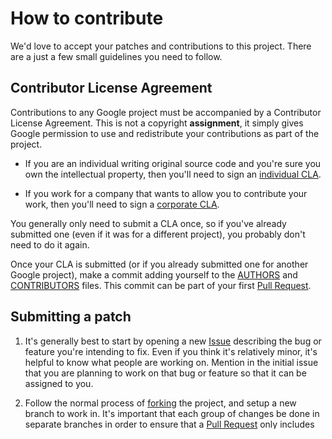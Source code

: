 # How to contribute #

We'd love to accept your patches and contributions to this project.  There are
a just a few small guidelines you need to follow.


## Contributor License Agreement ##

Contributions to any Google project must be accompanied by a Contributor
License Agreement.  This is not a copyright **assignment**, it simply gives
Google permission to use and redistribute your contributions as part of the
project.

  * If you are an individual writing original source code and you're sure you
    own the intellectual property, then you'll need to sign an [individual
    CLA][].

  * If you work for a company that wants to allow you to contribute your work,
    then you'll need to sign a [corporate CLA][].

You generally only need to submit a CLA once, so if you've already submitted
one (even if it was for a different project), you probably don't need to do it
again.

[individual CLA]: https://developers.google.com/open-source/cla/individual
[corporate CLA]: https://developers.google.com/open-source/cla/corporate

Once your CLA is submitted (or if you already submitted one for
another Google project), make a commit adding yourself to the
[AUTHORS][] and [CONTRIBUTORS][] files. This commit can be part
of your first [Pull Request][].

[AUTHORS]: AUTHORS
[CONTRIBUTORS]: CONTRIBUTORS


## Submitting a patch ##

  1. It's generally best to start by opening a new [Issue][]
     describing the bug or feature you're intending to fix.  Even if you think
     it's relatively minor, it's helpful to know what people are working on.
     Mention in the initial issue that you are planning to work on that bug or
     feature so that it can be assigned to you.

  1. Follow the normal process of [forking][] the project, and setup a new
     branch to work in.  It's important that each group of changes be done in
     separate branches in order to ensure that a [Pull Request][] only includes
     the commits related to that bug or feature.

  1. Do your best to have [well-formed commit messages][] for each change.
     This provides consistency throughout the project, and ensures that commit
     messages are able to be formatted properly by various git tools.

  1. Use a [Pull Request][] to create a code review, request it to be reviewed by
     those familiar with code being changed, commit any necessary changes to your
     branch based on their feedback, and get your change approved.

For more information on contributing, see
[https://kythe.io/contributing](https://kythe.io/contributing).

[Issue]: https://github.com/google/kythe/issues
[Pull Request]: https://github.com/google/kythe/pulls
[forking]: https://help.github.com/articles/fork-a-repo
[well-formed commit messages]: http://tbaggery.com/2008/04/19/a-note-about-git-commit-messages.html
